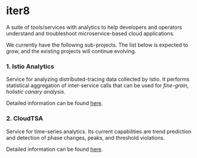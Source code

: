 # iter8

A suite of tools/services with analytics to help developers and operators understand and troubleshoot microservice-based cloud applications.

We currently have the following sub-projects. The list below is expected to grow, and the existing projects will continue evolving.

### 1. Istio Analytics

Service for analyzing distributed-tracing data collected by Istio. It performs statistical aggregation of inter-service calls that can be used for _fine-grain, holistic canary analysis_.

Detailed information can be found [here](iter8/istio-analytics/README.md).

### 2. CloudTSA

Service for time-series analytics. Its current capabilities are trend prediction and detection of phase changes, peaks, and threshold violations.

Detailed information can be found [here](iter8/cloudtsa/README.md).


